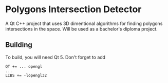 # Polygons Intersection Detector

A Qt C++ project that uses 3D dimentional algorithms for finding polygons intersections in the space. Will be used as a bachelor's diploma project.

## Building

To build, you will need Qt 5. Don't forget to add 
```
QT += ... opengl
...
LIBS += -lopengl32
```
